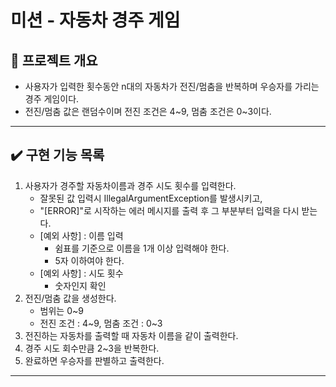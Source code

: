 # 미션 - 자동차 경주 게임
## 🚀 프로젝트 개요
- 사용자가 입력한 횟수동안 n대의 자동차가 전진/멈춤을 반복하며 우승자를 가리는 경주 게임이다.
- 전진/멈춤 값은 랜덤수이며 전진 조건은 4~9, 멈춤 조건은 0~3이다.

---
## ✔️ 구현 기능 목록
1. 사용자가 경주할 자동차이름과 경주 시도 횟수를 입력한다.
   - 잘못된 값 입력시 IllegalArgumentException를 발생시키고, 
   - "[ERROR]"로 시작하는 에러 메시지를 출력 후 그 부분부터 입력을 다시 받는다.
   - [예외 사항] : 이름 입력 
      - 쉼표를 기준으로 이름을 1개 이상 입력해야 한다.
      - 5자 이하여야 한다.
   - [예외 사항] : 시도 횟수
     - 숫자인지 확인
2. 전진/멈춤 값을 생성한다.
   - 범위는 0~9
   - 전진 조건 : 4~9, 멈춤 조건 : 0~3
3. 전진하는 자동차를 출력할 때 자동차 이름을 같이 출력한다.
4. 경주 시도 회수만큼 2~3을 반복한다.
5. 완료하면 우승자를 판별하고 출력한다.
---

